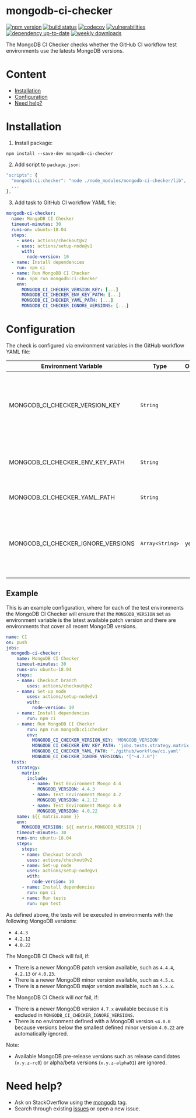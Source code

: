 # mongodb-ci-checker <!-- omit in toc -->

[![npm version](https://badge.fury.io/js/mongodb-ci-checker.svg)](https://badge.fury.io/js/mongodb-ci-checker)
[![build status](https://github.com/mtrezza/mongodb-ci-checker/workflows/ci/badge.svg?branch=main)](https://github.com/mtrezza/mongodb-ci-checker/actions?query=workflow%3Aci+branch%3Amain)
[![codecov](https://codecov.io/gh/mtrezza/mongodb-ci-checker/branch/main/graph/badge.svg)](https://codecov.io/gh/mtrezza/mongodb-ci-checker)
[![vulnerabilities](https://snyk.io/test/github/mtrezza/mongodb-ci-checker/badge.svg)](https://snyk.io/test/github/mtrezza/mongodb-ci-checker)
[![dependency up-to-date](https://img.shields.io/librariesio/release/npm/mongodb-ci-checker)](https://libraries.io/npm/mongodb-ci-checker)
[![weekly downloads](https://img.shields.io/npm/dw/mongodb-ci-checker)](https://www.npmjs.com/package/mongodb-ci-checker)

The MongoDB CI Checker checks whether the GitHub CI workflow test environments use the latests MongoDB versions.

# Content <!-- omit in toc -->

- [Installation](#installation)
- [Configuration](#configuration)
- [Need help?](#need-help)

# Installation

1. Install package:
  ```
  npm install --save-dev mongodb-ci-checker
  ```
2. Add script to `package.json`:
  ```js
  "scripts": {
    "mongodb:ci:checker": "node ./node_modules/mongodb-ci-checker/lib",
    ...
  },
  ```
3. Add task to GitHub CI workflow YAML file:
  ```yaml
  mongodb-ci-checker:
    name: MongoDB CI Checker
    timeout-minutes: 30
    runs-on: ubuntu-18.04
    steps:
      - uses: actions/checkout@v2
      - uses: actions/setup-node@v1
        with:
          node-version: 10
    - name: Install dependencies
      run: npm ci
    - name: Run MongoDB CI Checker
      run: npm run mongodb:ci:checker
      env:
        MONGODB_CI_CHECKER_VERSION_KEY: [...]
        MONGODB_CI_CHECKER_ENV_KEY_PATH: [...]
        MONGODB_CI_CHECKER_YAML_PATH: [...]
        MONGODB_CI_CHECKER_IGNORE_VERSIONS: [...]
  ```

# Configuration

The check is configured via environment variables in the GitHub workflow YAML file:

| Environment Variable               | Type            | Optional | Default | Example Value                          | Description                                                                            |
|------------------------------------|-----------------|----------|---------|----------------------------------------|----------------------------------------------------------------------------------------|
| MONGODB_CI_CHECKER_VERSION_KEY     | `String`        |          |         | `'MONGODB_VERSION'`                    | The name of the environment variable which sets the MongoDB version used for tests.    |
| MONGODB_CI_CHECKER_ENV_KEY_PATH    | `String`        |          |         | `'jobs.tests.strategy.matrix.include'` | The YAML key path to the list of environments which should be checked.                 |
| MONGODB_CI_CHECKER_YAML_PATH       | `String`        |          |         | `'./.github/workflows/ci.yml'`         | The file path to the GitHub CI YAML file.                                              |
| MONGODB_CI_CHECKER_IGNORE_VERSIONS | `Array<String>` | yes      | `[]`    | `'["~4.7.0","<4.0.0"]'`                | The versions to ignore when checking the versions of MongoDB; accepts semver notation. |

## Example

This is an example configuration, where for each of the test environments the MongoDB CI Checker will ensure that the `MONGODB_VERSION` set as environment variable is the latest available patch version and there are environments that cover all recent MongoDB versions.

```yaml
name: CI
on: push
jobs:
  mongodb-ci-checker:
    name: MongoDB CI Checker
    timeout-minutes: 30
    runs-on: ubuntu-18.04
    steps:
    - name: Checkout branch
        uses: actions/checkout@v2
    - name: Set-up node
        uses: actions/setup-node@v1
        with:
          node-version: 10
    - name: Install dependencies
        run: npm ci
    - name: Run MongoDB CI Checker
        run: npm run mongodb:ci:checker
        env:
          MONGODB_CI_CHECKER_VERSION_KEY: 'MONGODB_VERSION'
          MONGODB_CI_CHECKER_ENV_KEY_PATH: 'jobs.tests.strategy.matrix.include'
          MONGODB_CI_CHECKER_YAML_PATH: './github/workflow/ci.yaml'
          MONGODB_CI_CHECKER_IGNORE_VERSIONS: '["~4.7.0"]'
  tests:
    strategy:
      matrix:
        include:
          - name: Test Environment Mongo 4.4
            MONGODB_VERSION: 4.4.3
          - name: Test Environment Mongo 4.2
            MONGODB_VERSION: 4.2.12
          - name: Test Environment Mongo 4.0
            MONGODB_VERSION: 4.0.22
    name: ${{ matrix.name }}
    env:      
      MONGODB_VERSION: ${{ matrix.MONGODB_VERSION }}
    timeout-minutes: 30
    runs-on: ubuntu-18.04
    steps:
      steps:
      - name: Checkout branch
        uses: actions/checkout@v2
      - name: Set-up node
        uses: actions/setup-node@v1
        with:
          node-version: 10
      - name: Install dependencies
        run: npm ci
      - name: Run tests
        run: npm test
```

As defined above, the tests will be executed in environments with the following MongoDB versions:
- `4.4.3`
- `4.2.12`
- `4.0.22`

The MongoDB CI Check will fail, if:
- There is a newer MongoDB patch version available, such as `4.4.4`, `4.2.13` or `4.0.23`.
- There is a newer MongoDB minor version available, such as `4.5.x`.
- There is a newer MongoDB major version available, such as `5.x.x`.

The MongoDB CI Check will *not* fail, if:
- There is a newer MongoDB version `4.7.x` available because it is excluded in `MONGODB_CI_CHECKER_IGNORE_VERSIONS`.
- There is no environment defined with a MongoDB version `<4.0.0` because versions below the smallest defined minor version `4.0.22` are automatically ignored.

Note:
- Available MongoDB pre-release versions such as release candidates (`x.y.z-rc0`) or alpha/beta versions (`x.y.z-alpha01`) are ignored.

# Need help?

- Ask on StackOverflow using the [mongodb](https://stackoverflow.com/questions/tagged/mongodb) tag.
- Search through existing [issues](https://github.com/mtrezza/mongodb-ci-checker/issues) or open a new issue.